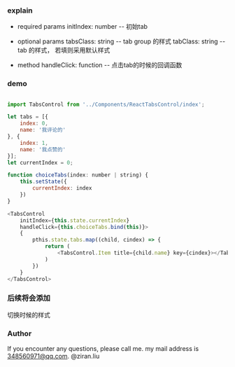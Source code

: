 ### explain

* required params
    initIndex: number -- 初始tab 

* optional params
    tabsClass: string  -- tab group 的样式
    tabClass: string   -- tab 的样式， 若填则采用默认样式

* method
    handleClick: function  -- 点击tab的时候的回调函数

### demo

```js

import TabsControl from '../Components/ReactTabsControl/index';

let tabs = [{
    index: 0,
    name: '我评论的' 
}, {
    index: 1,
    name: '我点赞的' 
}];
let currentIndex = 0;

function choiceTabs(index: number | string) {
    this.setState({
        currentIndex: index
    })
}

<TabsControl 
    initIndex={this.state.currentIndex} 
    handleClick={this.choiceTabs.bind(this)}>
    {
        pthis.state.tabs.map((child, cindex) => {
            return (
                <TabsControl.Item title={child.name} key={cindex}></TabsControl.Item>
            )
        }) 
    }
</TabsControl>

```  

### 后续将会添加
切换时候的样式

### Author
If you encounter any questions, please call me. 
my mail address is 348560971@qq.com.
@ziran.liu